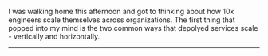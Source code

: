 I was walking home this afternoon and got to thinking about how 10x engineers
scale themselves across organizations. The first thing that popped into my mind
is the two common ways that depolyed services scale - vertically and
horizontally.

---

